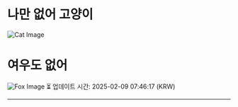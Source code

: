 
# 나만 없어 고양이

![Cat Image](https://cdn2.thecatapi.com/images/4qc.gif)

# 여우도 없어
![Fox Image](https://randomfox.ca/images/51.jpg)
⏳ 업데이트 시간: 2025-02-09 07:46:17 (KRW)

---
